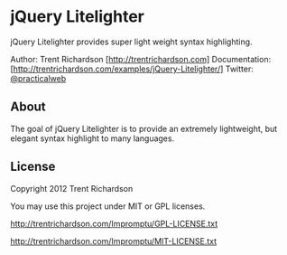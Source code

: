 jQuery Litelighter
==================
jQuery Litelighter provides super light weight syntax highlighting.

Author: Trent Richardson [http://trentrichardson.com]
Documentation: [http://trentrichardson.com/examples/jQuery-Litelighter/]
Twitter: [@practicalweb](http://twitter.com/practicalweb)

About
-----
The goal of jQuery Litelighter is to provide an extremely lightweight, but elegant syntax highlight to many languages.

License
-------
Copyright 2012 Trent Richardson

You may use this project under MIT or GPL licenses.

http://trentrichardson.com/Impromptu/GPL-LICENSE.txt

http://trentrichardson.com/Impromptu/MIT-LICENSE.txt